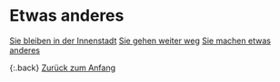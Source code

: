<link rel="stylesheet" href="/Buchstadt-Leipzig/css/style.css">

# Etwas anderes

<a href="z_ak.html" class="button">Sie bleiben in der Innenstadt</a>
<a href="z_sh.html" class="button">Sie gehen weiter weg</a>
<a href="z_hb.html" class="button">Sie machen etwas anderes</a>

{:.back}
[Zurück zum Anfang](index.html)

